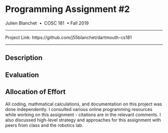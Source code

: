 # Programming Assignment #2
Julien Blanchet &nbsp;&bull;&nbsp; COSC 181  &nbsp;&bull;&nbsp;Fall 2019  

<hr>
Project Link: https://github.com/j55blanchet/dartmouth-cs181
<hr>

## Description


## Evaluation


## Allocation of Effort
All coding, mathmatical calculations, and documentation on this project was done independently. I consulted various online programming resources while working on this assignment - citations are in the relevant comments. I also discussed high-level strategy and approaches for this assignment with peers from class and the robotics lab.